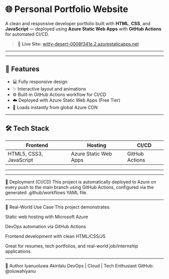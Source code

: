 # 🌐 Personal Portfolio Website

A clean and responsive developer portfolio built with **HTML**, **CSS**, and **JavaScript** — deployed using **Azure Static Web Apps** with **GitHub Actions** for automated CI/CD.

> 🔗 **Live Site:** [witty-desert-0008f341e.2.azurestaticapps.net](https://witty-desert-0008f341e.2.azurestaticapps.net/)

---

---

## 🔧 Features

- 💻 Fully responsive design
- ✨ Interactive layout and animations
- ⚙️ Built-in GitHub Actions workflow for CI/CD
- ☁️ Deployed with Azure Static Web Apps (Free Tier)
- 🚀 Loads instantly from global Azure CDN

---

## 🛠 Tech Stack

| Frontend | Hosting | CI/CD |
|----------|---------|-------|
| HTML5, CSS3, JavaScript | Azure Static Web Apps | GitHub Actions |

---
---

🚀 Deployment (CI/CD)
This project is automatically deployed to Azure on every push to the main branch using GitHub Actions, configured via the generated .github/workflows YAML file.

---

💼 Real-World Use Case
This project demonstrates:

Static web hosting with Microsoft Azure

DevOps automation via GitHub Actions

Frontend development with clean HTML/CSS/JS

Great for resumes, tech portfolios, and real-world job/internship applications.

---

🙌 Author
Iyanuoluwa Akinlalu
DevOps | Cloud | Tech Enthusiast
GitHub: @oluwahiyanu


